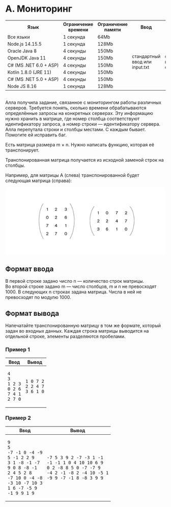 ﻿
<div class="problem-statement">
   <div class="header">
      <h1 class="title">A. Мониторинг</h1>
      <table>
         <tbody><tr>
            <th>Язык</th>
            <th>Ограничение времени</th>
            <th>Ограничение памяти</th>
            <th>Ввод</th>
            <th>Вывод</th>
         </tr>
         <tr>
            <td width="1%">Все языки</td>
            <td>1&nbsp;секунда</td>
            <td>64Mb</td>
            <td rowspan="8">стандартный ввод или input.txt</td>
            <td rowspan="8">стандартный вывод или output.txt</td>
         </tr>
         <tr>
            <td>
               <nobr>Node.js 14.15.5</nobr>
            </td>
            <td>1&nbsp;секунда</td>
            <td>128Mb</td>
         </tr>
         <tr>
            <td>
               <nobr>Oracle Java 8</nobr>
            </td>
            <td>4&nbsp;секунды</td>
            <td>150Mb</td>
         </tr>
         <tr>
            <td>
               <nobr>OpenJDK Java 11</nobr>
            </td>
            <td>4&nbsp;секунды</td>
            <td>150Mb</td>
         </tr>
         <tr>
            <td>
               <nobr>C# (MS .NET 6.0 + ASP)</nobr>
            </td>
            <td>4&nbsp;секунды</td>
            <td>150Mb</td>
         </tr>
         <tr>
            <td>
               <nobr>Kotlin 1.8.0 (JRE 11)</nobr>
            </td>
            <td>4&nbsp;секунды</td>
            <td>150Mb</td>
         </tr>
         <tr>
            <td>
               <nobr>C# (MS .NET 5.0 + ASP)</nobr>
            </td>
            <td>4&nbsp;секунды</td>
            <td>150Mb</td>
         </tr>
         <tr>
            <td>
               <nobr>Node JS 8.16</nobr>
            </td>
            <td>1&nbsp;секунда</td>
            <td>128Mb</td>
         </tr>
      </tbody></table>
   </div>
   <h2></h2>
   <div class="legend"><span style="">
         <p>Алла получила задание, связанное с мониторингом работы различных серверов. Требуется понять, сколько времени обрабатываются
            определённые запросы на конкретных серверах. Эту информацию нужно хранить в матрице, где номер столбца соответствуют идентификатору
            запроса, а номер строки — идентификатору сервера. Алла перепутала строки и столбцы местами. С каждым бывает. Помогите ей исправить
            баг.
         </p></span><p>Есть матрица размера <span class="tex-math-text">m × n</span>. Нужно написать функцию, которая её транспонирует.
      </p>
      <p>Транспонированная матрица получается из исходной заменой строк на столбцы. </p>
      <p>Например, для матрицы <span class="tex-math-text">А</span> (слева) транспонированной будет следующая матрица (справа):
      </p>
      <img src="img\image.png">
   </div>
   <h2>Формат ввода</h2>
   <div class="input-specification"><span style="">
         <p>В первой строке задано число <span class="tex-math-text">n</span> — количество строк матрицы.<br>Во второй строке задано <span class="tex-math-text">m</span> — число столбцов, <span class="tex-math-text">m</span> и <span class="tex-math-text">n</span> не превосходят <span class="tex-math-text">1000</span>. В следующих <span class="tex-math-text">n</span> строках задана матрица. Числа в ней не превосходят по модулю <span class="tex-math-text">1000</span>.
         </p></span></div>
   <h2>Формат вывода</h2>
   <div class="output-specification"><span style="">
         <p>Напечатайте транспонированную матрицу в том же формате, который задан во входных данных. Каждая строка матрицы выводится на
            отдельной строке, элементы разделяются пробелами.
         </p></span></div>
   <h3>Пример 1</h3>
   <table class="sample-tests">
      <thead>
         <tr>
            <th>Ввод</th>
            <th>Вывод</th>
         </tr>
      </thead>
      <tbody>
         <tr>
            <td><pre>4
3
1 2 3
0 2 6
7 4 1
2 7 0
</pre></td>
            <td><pre>1 0 7 2
2 2 4 7
3 6 1 0
</pre></td>
         </tr>
      </tbody>
   </table>
   <h3>Пример 2</h3>
   <table class="sample-tests">
      <thead>
         <tr>
            <th>Ввод</th>
            <th>Вывод</th>
         </tr>
      </thead>
      <tbody>
         <tr>
            <td><pre>9
5
-7 -1 0 -4 -9
5 -1 2 2 9
3 1 -8 -1 -7
9 0 8 -8 -1
2 4 5 2 8
-7 10 0 -4 -8
-3 10 -7 10 3
1 6 -7 -5 9
-1 9 9 1 9
</pre></td>
            <td><pre>-7 5 3 9 2 -7 -3 1 -1
-1 -1 1 0 4 10 10 6 9
0 2 -8 8 5 0 -7 -7 9
-4 2 -1 -8 2 -4 10 -5 1
-9 9 -7 -1 8 -8 3 9 9
</pre></td>
         </tr>
      </tbody>
   </table>
</div>